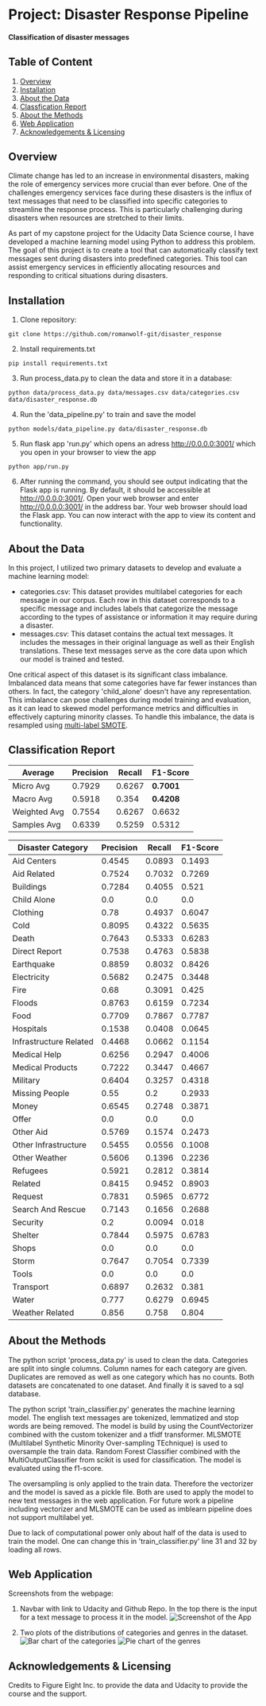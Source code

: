 # Project: Disaster Response Pipeline
#### Classification of disaster messages
## Table of Content
1. [Overview](#overview)
2. [Installation](#installation)
3. [About the Data](#about-the-data)
4. [Classfication Report](#classfication-reportf)
4. [About the Methods](#about-the-methods)
5. [Web Application](#webpage)
6. [Acknowledgements & Licensing](#acknowledgements--licensing)

## Overview <a name="overview"/>

Climate change has led to an increase in environmental disasters, making the role of emergency services more crucial than ever before. One of the challenges emergency services face during these disasters is the influx of text messages that need to be classified into specific categories to streamline the response process. This is particularly challenging during disasters when resources are stretched to their limits.

As part of my capstone project for the Udacity Data Science course, I have developed a machine learning model using Python to address this problem. The goal of this project is to create a tool that can automatically classify text messages sent during disasters into predefined categories. This tool can assist emergency services in efficiently allocating resources and responding to critical situations during disasters.

## Installation <a name="installation"/>
1. Clone repository:
```
git clone https://github.com/romanwolf-git/disaster_response
```

2. Install requirements.txt
```
pip install requirements.txt
```

3. Run process_data.py to clean the data and store it in a database:
```
python data/process_data.py data/messages.csv data/categories.csv data/disaster_response.db
```
4. Run the 'data_pipeline.py' to train and save the model
```
python models/data_pipeline.py data/disaster_response.db
```
5. Run flask app 'run.py' which opens an adress http://0.0.0.0:3001/ which you open in your browser to view the app
```
python app/run.py
```
6. After running the command, you should see output indicating that the Flask app is running. By default, it should be accessible at http://0.0.0.0:3001/.
Open your web browser and enter http://0.0.0.0:3001/ in the address bar. Your web browser should load the Flask app. You can now interact with the app to view its content and functionality.

## About the Data <a name="about-the-data"/>
In this project, I utilized two primary datasets to develop and evaluate a machine learning model:
- categories.csv: This dataset provides multilabel categories for each message in our corpus. Each row in this dataset corresponds to a specific message and includes labels that categorize the message according to the types of assistance or information it may require during a disaster.
- messages.csv: This dataset contains the actual text messages. It includes the messages in their original language as well as their English translations. These text messages serve as the core data upon which our model is trained and tested.

One critical aspect of this dataset is its significant class imbalance. Imbalanced data means that some categories have far fewer instances than others. In fact, the category 'child_alone' doesn't have any representation. This imbalance can pose challenges during model training and evaluation, as it can lead to skewed model performance metrics and difficulties in effectively capturing minority classes.
To handle this imbalance, the data is resampled using [multi-label SMOTE](https://www.kaggle.com/code/tolgadincer/upsampling-multilabel-data-with-mlsmote).

## Classification Report <a name="classification-report"/>
| Average      | Precision | Recall | F1-Score   |
|--------------|-----------|--------|------------|
| Micro Avg    | 0.7929    | 0.6267 | **0.7001** |
| Macro Avg    | 0.5918    | 0.354  | **0.4208** |
| Weighted Avg | 0.7554    | 0.6267 | 0.6632     |
| Samples Avg  | 0.6339    | 0.5259 | 0.5312     |

| Disaster Category      | Precision | Recall | F1-Score |
|------------------------|-----------|--------|----------|
| Aid Centers            | 0.4545    | 0.0893 | 0.1493   |
| Aid Related            | 0.7524    | 0.7032 | 0.7269   |
| Buildings              | 0.7284    | 0.4055 | 0.521    |
| Child Alone            | 0.0       | 0.0    | 0.0      |
| Clothing               | 0.78      | 0.4937 | 0.6047   |
| Cold                   | 0.8095    | 0.4322 | 0.5635   |
| Death                  | 0.7643    | 0.5333 | 0.6283   |
| Direct Report          | 0.7538    | 0.4763 | 0.5838   |
| Earthquake             | 0.8859    | 0.8032 | 0.8426   |
| Electricity            | 0.5682    | 0.2475 | 0.3448   |
| Fire                   | 0.68      | 0.3091 | 0.425    |
| Floods                 | 0.8763    | 0.6159 | 0.7234   |
| Food                   | 0.7709    | 0.7867 | 0.7787   |
| Hospitals              | 0.1538    | 0.0408 | 0.0645   |
| Infrastructure Related | 0.4468    | 0.0662 | 0.1154   |
| Medical Help           | 0.6256    | 0.2947 | 0.4006   |
| Medical Products       | 0.7222    | 0.3447 | 0.4667   |
| Military               | 0.6404    | 0.3257 | 0.4318   |
| Missing People         | 0.55      | 0.2    | 0.2933   |
| Money                  | 0.6545    | 0.2748 | 0.3871   |
| Offer                  | 0.0       | 0.0    | 0.0      |
| Other Aid              | 0.5769    | 0.1574 | 0.2473   |
| Other Infrastructure   | 0.5455    | 0.0556 | 0.1008   |
| Other Weather          | 0.5606    | 0.1396 | 0.2236   |
| Refugees               | 0.5921    | 0.2812 | 0.3814   |
| Related                | 0.8415    | 0.9452 | 0.8903   |
| Request                | 0.7831    | 0.5965 | 0.6772   |
| Search And Rescue      | 0.7143    | 0.1656 | 0.2688   |
| Security               | 0.2       | 0.0094 | 0.018    |
| Shelter                | 0.7844    | 0.5975 | 0.6783   |
| Shops                  | 0.0       | 0.0    | 0.0      |
| Storm                  | 0.7647    | 0.7054 | 0.7339   |
| Tools                  | 0.0       | 0.0    | 0.0      |
| Transport              | 0.6897    | 0.2632 | 0.381    |
| Water                  | 0.777     | 0.6279 | 0.6945   |
| Weather Related        | 0.856     | 0.758  | 0.804    |

## About the Methods <a name="about-the-methods"/>
The python script 'process_data.py' is used to clean the data.
Categories are split into single columns. Column names for each category are given. Duplicates are removed as well as one category which has no counts. 
Both datasets are concatenated to one dataset. And finally it is saved to a sql database.

The python script 'train_classifier.py' generates the machine learning model.
The english text messages are tokenized, lemmatized and stop words are being removed. The model is build by using the CountVectorizer combined with the custom 
tokenizer and a tfidf transformer. MLSMOTE (Multilabel Synthetic Minority Over-sampling TEchnique) is used to oversample the train data. Random Forest Classifier combined with the MultiOutputClassifier from scikit is used for classification. The model is evaluated using the f1-score.

The oversampling is only applied to the train data. Therefore the vectorizer and the model is saved as a pickle file. Both are used to apply the model to new text 
messages in the web application. For future work a pipeline including vectorizer and MLSMOTE can be used as imblearn pipeline does not support multilabel yet.

Due to lack of computational power only about half of the data is used to train the model. One can change this in 'train_classifier.py' line 31 and 32 by loading all rows.

## Web Application <a name="webpage"/>
Screenshots from the webpage:
1. Navbar with link to Udacity and Github Repo. In the top there is the input for a text message to process it in the model.
![Screenshot of the App](https://github.com/romanwolf-git/disaster_response/blob/main/images/screenshot_app.png)

2. Two plots of the distributions of categories and genres in the dataset.
![Bar chart of the categories](https://github.com/LollaPie/Data_Science_Disaster_Response/blob/main/images/Screenshot_2.png?raw=true)
![Pie chart of the genres](https://github.com/LollaPie/Data_Science_Disaster_Response/blob/main/images/Screenshot_3.png?raw=true)

## Acknowledgements & Licensing <a name="acknowledgements--licensing"/>
Credits to Figure Eight Inc. to provide the data and Udacity to provide the course and the support.
